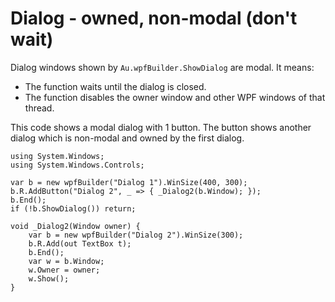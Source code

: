 # Dialog - owned, non-modal (don't wait)

Dialog windows shown by `Au.wpfBuilder.ShowDialog` are modal. It means:

- The function waits until the dialog is closed.
- The function disables the owner window and other WPF windows of that thread.

This code shows a modal dialog with 1 button. The button shows another dialog which is non-modal and owned by the first dialog.

```
using System.Windows;
using System.Windows.Controls;

var b = new wpfBuilder("Dialog 1").WinSize(400, 300);
b.R.AddButton("Dialog 2", _ => { _Dialog2(b.Window); });
b.End();
if (!b.ShowDialog()) return;

void _Dialog2(Window owner) {
	var b = new wpfBuilder("Dialog 2").WinSize(300);
	b.R.Add(out TextBox t);
	b.End();
	var w = b.Window;
	w.Owner = owner;
	w.Show();
}
```